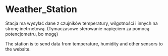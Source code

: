 # Weather_Station

Stacja ma wysyłać dane z czujników temperatury, wilgotności i innych na stronę inetrnetową. (Tymaczasowe sterowanie napięciem za pomocą potencjometru, bo mogę)


The station is to send data from temperature, humidity and other sensors to the website.
